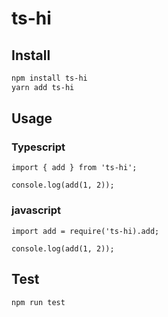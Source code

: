 # ts-hi

## Install

```sh
npm install ts-hi
yarn add ts-hi
```

## Usage

### Typescript
```
import { add } from 'ts-hi';

console.log(add(1, 2));
```

### javascript

```
import add = require('ts-hi).add;

console.log(add(1, 2));
```

## Test

```sh
npm run test
```
